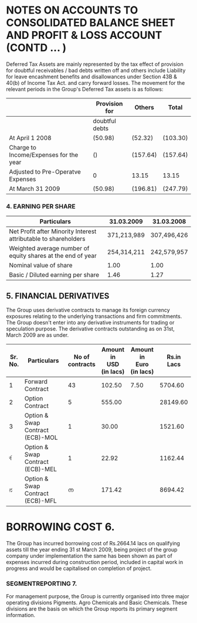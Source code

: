 # NOTES ON ACCOUNTS TO CONSOLIDATED BALANCE SHEET AND PROFIT & LOSS ACCOUNT (CONTD ... )

Deferred Tax Assets are mainly represented by the tax effect of provision for doubtful receivables / bad debts written off and others include Liability for leave encashment benefits and disallowances under Section 43B & 40(b) of Income Tax Act. and carry forward losses. The movement for the relevant periods in the Group's Deferred Tax assets is as follows:

|                                        | Provision for  | Others   | Total    |
|----------------------------------------|----------------|----------|----------|
|                                        | doubtful debts |          |          |
| At April 1 2008                        | (50.98)        | (52.32)  | (103.30) |
| Charge to Income/Expenses for the year | ()             | (157.64) | (157.64) |
| Adjusted to Pre-Operatve  Expenses     | 0              | 13.15    | 13.15    |
| At March 31 2009                       | (50.98)        | (196.81) | (247.79) |

### 4. EARNING PER SHARE

| Particulars                                                     | 31.03.2009  | 31.03.2008  |
|-----------------------------------------------------------------|-------------|-------------|
| Net Profit after Minority Interest attributable to shareholders | 371,213,989 | 307,496,426 |
| Weighted average number of equity shares at the end of year     | 254,314,211 | 242,579,957 |
| Nominal value of share                                          | 1.00        | 1.00        |
| Basic / Diluted earning per share                               | 1.46        | 1.27        |

## 5. FINANCIAL DERIVATIVES

The Group uses derivative contracts to manage its foreign currency exposures relating to the underlying transactions and firm commitments. The Group doesn't enter into any derivative instruments for trading or speculation purpose. The derivative contracts outstanding as on 31st, March 2009 are as under.

| Sr.<br>No. | Particulars                      | No of<br>contracts | Amount in  <br>USD<br>(in lacs) | Amount in<br>Euro<br>(in lacs) | Rs.in<br>Lacs |
|------------|----------------------------------|--------------------|---------------------------------|--------------------------------|---------------|
| 1          | Forward Contract                 | 43                 | 102.50                          | 7.50                           | 5704.60       |
| 2          | Option Contract                  | 5                  | 555.00                          |                                | 28149.60      |
| 3          | Option & Swap Contract (ECB)-MOL | 1                  | 30.00                           |                                | 1521.60       |
| র্ব        | Option & Swap Contract (ECB)-MEL | 1                  | 22.92                           |                                | 1162.44       |
| ನ          | Option & Swap Contract (ECB)-MFL | ന                  | 171.42                          |                                | 8694.42       |

# BORROWING COST 6.

The Group has incurred borrowing cost of Rs.2664.14 lacs on qualifying assets till the year ending 31 st March 2009, being project of the group company under implementation the same has been shown as part of expenses incurred during construction period, included in capital work in progress and would be capitalised on completion of project.

### SEGMENTREPORTING 7.

For management purpose, the Group is currently organised into three major operating divisions Pigments. Agro Chemicals and Basic Chemicals. These divisions are the basis on which the Group reports its primary segment information.